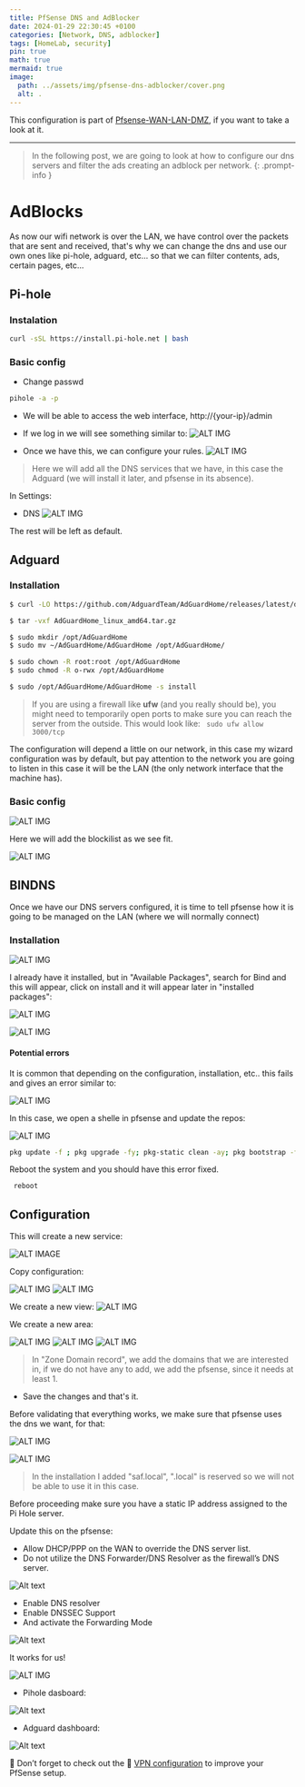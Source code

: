 ```yaml
---
title: PfSense DNS and AdBlocker
date: 2024-01-29 22:30:45 +0100
categories: [Network, DNS, adblocker]
tags: [HomeLab, security]
pin: true
math: true
mermaid: true
image:
  path: ../assets/img/pfsense-dns-adblocker/cover.png
  alt: .
---
```



This configuration is part of [Pfsense-WAN-LAN-DMZ](/posts/network-configuration/), if you want to take a look at it.

---

>In the following post, we are going to look at how to configure our dns servers and filter the ads creating an adblock per network.
{: .prompt-info }

# AdBlocks 

As now our wifi network is over the LAN, we have control over the packets that are sent and received, that's why we can change the dns and use our own ones like pi-hole, adguard, etc... so that we can filter contents, ads, certain pages, etc...

## Pi-hole
### Instalation
 ``` bash
 curl -sSL https://install.pi-hole.net | bash
 ```

### Basic config
 - Change passwd
 ``` bash
 pihole -a -p
 ```

- We will be able to access the web interface, http://{your-ip}/admin

- If we log in we will see something similar to:
![ALT IMG](../assets/img/pfsense-dns-adblocker/20231207170510.png)

- Once we have this, we can configure your rules.
![ALT IMG](../assets/img/pfsense-dns-adblocker/20231207170851.png)

> Here we will add all the DNS services that we have, in this case the Adguard (we will install it later, and pfsense in its absence).

In Settings:

- DNS
![ALT IMG](../assets/img/pfsense-dns-adblocker/20231207171024.png)

The rest will be left as default.
## Adguard

### Installation

``` bash
$ curl -LO https://github.com/AdguardTeam/AdGuardHome/releases/latest/download/AdGuardHome_linux_amd64.tar.gz

$ tar -vxf AdGuardHome_linux_amd64.tar.gz

$ sudo mkdir /opt/AdGuardHome
$ sudo mv ~/AdGuardHome/AdGuardHome /opt/AdGuardHome/

$ sudo chown -R root:root /opt/AdGuardHome
$ sudo chmod -R o-rwx /opt/AdGuardHome

$ sudo /opt/AdGuardHome/AdGuardHome -s install

```

>If you are using a firewall like **ufw** (and you really should be), you might need to temporarily open ports to make sure you can reach the server from the outside. This would look like:
> ` sudo ufw allow 3000/tcp`

The configuration will depend a little on our network, in this case my wizard configuration was by default, but pay attention to the network you are going to listen in this case it will be the LAN (the only network interface that the machine has).

### Basic config
![ALT IMG](../assets/img/pfsense-dns-adblocker/20231207172705.png)

Here we will add the blockilist as we see fit.

![ALT IMG](../assets/img/pfsense-dns-adblocker/20231207172734.png)

## BINDNS

Once we have our DNS servers configured, it is time to tell pfsense how it is going to be managed on the LAN (where we will normally connect)

### Installation
![ALT IMG](../assets/img/pfsense-dns-adblocker/20231207173016.png)

I already have it installed, but in "Available Packages", search for Bind and this will appear, click on install and it will appear later in "installed packages":

![ALT IMG](../assets/img/pfsense-dns-adblocker/20231207173122.png)

![ALT IMG](../assets/img/pfsense-dns-adblocker/20231207173158.png)

#### Potential errors
It is common that depending on the configuration, installation, etc.. this fails and gives an error similar to:

![ALT IMG](../assets/img/pfsense-dns-adblocker/20231207173306.png)

In this case, we open a shelle in pfsense and update the repos:

![ALT IMG](../assets/img/pfsense-dns-adblocker/20231207173406.png)

```bash
pkg update -f ; pkg upgrade -fy; pkg-static clean -ay; pkg bootstrap -fy; pkg-static install -fy pkg pfSense-repo pfSense-upgrade; pkg-static upgrade -fy; pfSense-upgrade fy;
```

Reboot the system and you should have this error fixed.

```bash
 reboot
```

## Configuration

This will create a new service:

![ALT IMAGE](../assets/img/pfsense-dns-adblocker/20231207173224.png)

Copy configuration:

![ALT IMG](../assets/img/pfsense-dns-adblocker/20231207173756.png)
![ALT IMG](../assets/img/pfsense-dns-adblocker/20231207173811.png)

We create a new view:
![ALT IMG](../assets/img/pfsense-dns-adblocker/20231207182317.png)

We create a new area:

![ALT IMG](../assets/img/pfsense-dns-adblocker/20231207182329.png)
![ALT IMG](../assets/img/pfsense-dns-adblocker/20231207182425.png)
![ALT IMG](../assets/img/pfsense-dns-adblocker/20231207182439.png)

> In "Zone Domain record", we add the domains that we are interested in, if we do not have any to add, we add the pfsense, since it needs at least 1.

- Save the changes and that's it.

Before validating that everything works, we make sure that pfsense uses the dns we want, for that:

![ALT IMG](../assets/img/pfsense-dns-adblocker/20231207182628.png)

![ALT IMG](../assets/img/pfsense-dns-adblocker/20231207182645.png)

> In the installation I added "saf.local", ".local" is reserved so we will not be able to use it in this case.



Before proceeding make sure you have a static IP address assigned to the Pi Hole server.

Update this on the pfsense: 

- Allow DHCP/PPP on the WAN to override the DNS server list.
- Do not utilize the DNS Forwarder/DNS Resolver as the firewall’s DNS server.

![Alt text](../assets/img/pfsense-dns-adblocker/general-setup.png)

- Enable DNS resolver
- Enable DNSSEC Support
- And activate the Forwarding Mode

![Alt text](../assets/img/pfsense-dns-adblocker/general-settings.png)


It works for us!

![ALT IMG](../assets/img/pfsense-dns-adblocker/20231207182752.png)

- Pihole dasboard:

![Alt text](../assets/img/pfsense-dns-adblocker/pihole-dashboard.png)

- Adguard dashboard:

![Alt text](../assets/img/pfsense-dns-adblocker/adguard-dashboard.png)


🚀 Don’t forget to check out the 🚀 [VPN configuration](/posts/vpn-configuration) to improve your PfSense setup.
